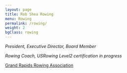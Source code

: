 ```yaml
---
layout: page
title: Rob Shea Rowing
menu: Rowing
permalink: /rowing/
weight: 2
bgClass: rowing
---
```


<i class="fa fa-gavel fa-lg"></i> *President, Executive Director, Board Member*

<i class="fa fa-bullhorn fa-lg fa-flip-horizontal"></i> *Rowing Coach, USRowing Level2 certification in progress*

[Grand Rapids Rowing Association](http://grrowing.org)  

[<i class="fa fa-twitter-square fa-2x"></i>](https://twitter.com/grrowing_pres)